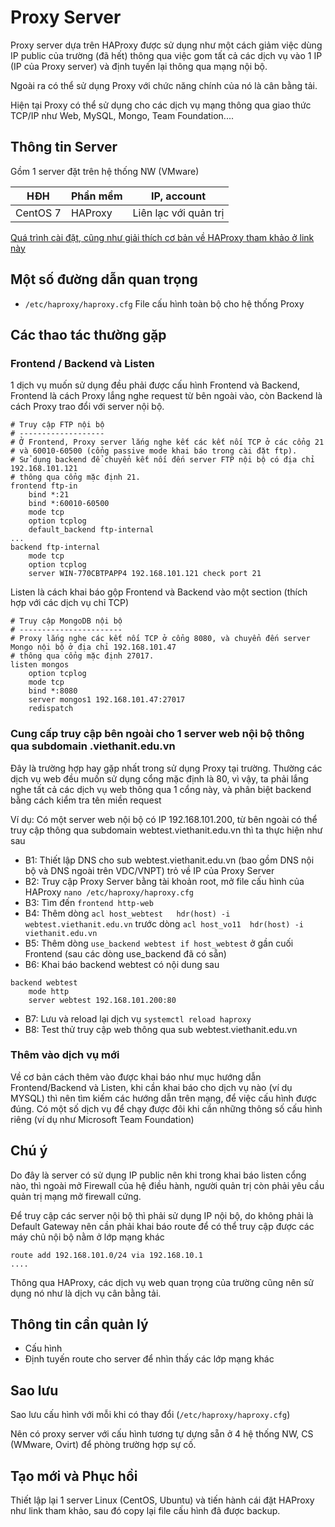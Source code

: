 # Proxy Server

Proxy server dựa trên HAProxy được sử dụng như một cách giảm việc dùng IP public của trường (đã hết) thông qua việc gom tất cả các dịch vụ vào 1 IP (IP của Proxy server) và định tuyến lại thông qua mạng nội bộ.

Ngoài ra có thể sử dụng Proxy với chức năng chính của nó là cân bằng tải.

Hiện tại Proxy có thể sử dụng cho các dịch vụ mạng thông qua giao thức TCP/IP như Web, MySQL, Mongo, Team Foundation....

## Thông tin Server

Gồm 1 server đặt trên hệ thống NW (VMware)

| HĐH | Phần mềm | IP, account |
| --- | --- | --- |
| CentOS 7 | HAProxy | Liên lạc với quản trị |

[Quá trình cài đặt, cũng như giải thích cơ bản về HAProxy tham khảo ở link này](00_02_linux_server.md#haproxy)

## Một số đường dẫn quan trọng

- `/etc/haproxy/haproxy.cfg` File cấu hình toàn bộ cho hệ thống Proxy

## Các thao tác thường gặp

### Frontend / Backend và Listen

1 dịch vụ muốn sử dụng đều phải được cấu hình Frontend và Backend, Frontend là cách Proxy lắng nghe request từ bên ngoài vào, còn Backend là cách Proxy trao đổi với server nội bộ.

```
# Truy cập FTP nội bộ
# -------------------
# Ở Frontend, Proxy server lắng nghe kết các kết nối TCP ở các cổng 21
# và 60010-60500 (cổng passive mode khai báo trong cài đặt ftp).
# Sử dụng backend để chuyển kết nối đến server FTP nội bộ có địa chỉ 192.168.101.121
# thông qua cổng mặc định 21.
frontend ftp-in
    bind *:21
    bind *:60010-60500
    mode tcp
    option tcplog
    default_backend ftp-internal
...
backend ftp-internal
    mode tcp
    option tcplog
    server WIN-770CBTPAPP4 192.168.101.121 check port 21
```

Listen là cách khai báo gộp Frontend và Backend vào một section (thích hợp với các dịch vụ chỉ TCP)

```
# Truy cập MongoDB nội bộ
# -----------------------
# Proxy lắng nghe các kết nối TCP ở cổng 8080, và chuyển đến server Mongo nội bộ ở địa chỉ 192.168.101.47
# thông qua cổng mặc định 27017.
listen mongos
    option tcplog
    mode tcp
    bind *:8080
    server mongos1 192.168.101.47:27017
    redispatch
```

### Cung cấp truy cập bên ngoài cho 1 server web nội bộ thông qua subdomain .viethanit.edu.vn

Đây là trường hợp hay gặp nhất trong sử dụng Proxy tại trường. Thường các dịch vụ web đều muốn sử dụng cổng mặc định là 80, vì vậy, ta phải lắng nghe tất
cả các dịch vụ web thông qua 1 cổng này, và phân biệt backend bằng cách kiểm tra tên miền request

Ví dụ: Có một server web nội bộ có IP 192.168.101.200, từ bên ngoài có thể truy cập thông qua subdomain webtest.viethanit.edu.vn thì ta thực hiện như sau

- B1: Thiết lập DNS cho sub webtest.viethanit.edu.vn (bao gồm DNS nội bộ và DNS ngoài trên VDC/VNPT) trỏ về IP của Proxy Server
- B2: Truy cập Proxy Server bằng tài khoản root, mở file cấu hình của HAProxy `nano /etc/haproxy/haproxy.cfg`
- B3: Tìm đến `frontend http-web`
- B4: Thêm dòng `acl host_webtest   hdr(host) -i webtest.viethanit.edu.vn` trước dòng `acl host_vo11  hdr(host) -i viethanit.edu.vn`
- B5: Thêm dòng `use_backend webtest if host_webtest` ở gần cuối Frontend (sau các dòng use_backend đã có sẵn)
- B6: Khai báo backend webtest có nội dung sau

```
backend webtest
    mode http
    server webtest 192.168.101.200:80
```

- B7: Lưu và reload lại dịch vụ `systemctl reload haproxy`
- B8: Test thử truy cập web thông qua sub webtest.viethanit.edu.vn

### Thêm vào dịch vụ mới

Về cơ bản cách thêm vào được khai báo như mục hướng dẫn Frontend/Backend và Listen, khi cần khai báo cho dịch vụ nào (ví dụ MYSQL) thì nên tìm kiếm các hướng dẫn trên mạng, để việc cấu hình được đúng.
Có một số dịch vụ để chạy được đôi khi cần những thông số cấu hình riêng (ví dụ như Microsoft Team Foundation)

## Chú ý

Do đây là server có sử dụng IP public nên khi trong khai báo listen cổng nào, thì ngoài mở Firewall của hệ điều hành, người quản trị còn phải yêu cầu quản trị mạng mở firewall cứng.

Để truy cập các server nội bộ thì phải sử dụng IP nội bộ, do không phải là Default Gateway nên cần phải khai báo route để có thể truy cập được các máy chủ nội bộ nằm ở lớp mạng khác

```
route add 192.168.101.0/24 via 192.168.10.1
....
```

Thông qua HAProxy, các dịch vụ web quan trọng của trường cũng nên sử dụng nó như là dịch vụ cân bằng tải.

## Thông tin cần quản lý

- Cấu hình
- Định tuyến route cho server để nhìn thấy các lớp mạng khác
 
## Sao lưu
 
Sao lưu cấu hình với mỗi khi có thay đổi (`/etc/haproxy/haproxy.cfg`)

Nên có proxy server với cấu hình tương tự dựng sẵn ở 4 hệ thống NW, CS (WMware, Ovirt) để phòng trường hợp sự cố.

## Tạo mới và Phục hồi

Thiết lập lại 1 server Linux (CentOS, Ubuntu) và tiến hành cái đặt HAProxy như link tham khảo, sau đó copy lại file cấu hình đã được backup.
